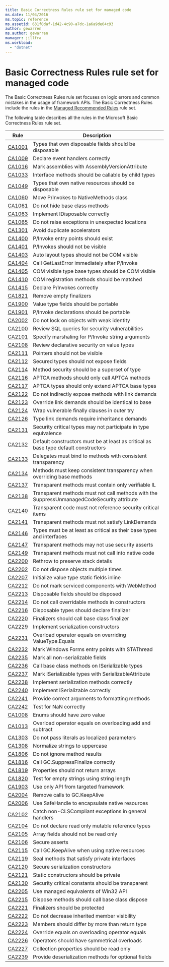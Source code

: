 ```yaml
---
title: Basic Correctness Rules rule set for managed code
ms.date: 11/04/2016
ms.topic: reference
ms.assetid: 631f0daf-1d42-4c90-a7dc-1a6a9de64c93
author: gewarren
ms.author: gewarren
manager: jillfra
ms.workload:
  - "dotnet"
---
```

# Basic Correctness Rules rule set for managed code

The Basic Correctness Rules rule set focuses on logic errors and common mistakes in the usage of framework APIs. The Basic Correctness Rules include the rules in the [Managed Recommended Rules](managed-recommended-rules-rule-set-for-managed-code.md) rule set.

The following table describes all the rules in the Microsoft Basic Correctness Rules rule set.

|Rule|Description|
|----------|-----------------|
|[CA1001](../code-quality/ca1001-types-that-own-disposable-fields-should-be-disposable.md)|Types that own disposable fields should be disposable|
|[CA1009](../code-quality/ca1009-declare-event-handlers-correctly.md)|Declare event handlers correctly|
|[CA1016](../code-quality/ca1016-mark-assemblies-with-assemblyversionattribute.md)|Mark assemblies with AssemblyVersionAttribute|
|[CA1033](../code-quality/ca1033-interface-methods-should-be-callable-by-child-types.md)|Interface methods should be callable by child types|
|[CA1049](../code-quality/ca1049-types-that-own-native-resources-should-be-disposable.md)|Types that own native resources should be disposable|
|[CA1060](../code-quality/ca1060-move-p-invokes-to-nativemethods-class.md)|Move P/Invokes to NativeMethods class|
|[CA1061](../code-quality/ca1061-do-not-hide-base-class-methods.md)|Do not hide base class methods|
|[CA1063](../code-quality/ca1063-implement-idisposable-correctly.md)|Implement IDisposable correctly|
|[CA1065](../code-quality/ca1065-do-not-raise-exceptions-in-unexpected-locations.md)|Do not raise exceptions in unexpected locations|
|[CA1301](../code-quality/ca1301-avoid-duplicate-accelerators.md)|Avoid duplicate accelerators|
|[CA1400](../code-quality/ca1400-p-invoke-entry-points-should-exist.md)|P/Invoke entry points should exist|
|[CA1401](../code-quality/ca1401-p-invokes-should-not-be-visible.md)|P/Invokes should not be visible|
|[CA1403](../code-quality/ca1403-auto-layout-types-should-not-be-com-visible.md)|Auto layout types should not be COM visible|
|[CA1404](../code-quality/ca1404-call-getlasterror-immediately-after-p-invoke.md)|Call GetLastError immediately after P/Invoke|
|[CA1405](../code-quality/ca1405-com-visible-type-base-types-should-be-com-visible.md)|COM visible type base types should be COM visible|
|[CA1410](../code-quality/ca1410-com-registration-methods-should-be-matched.md)|COM registration methods should be matched|
|[CA1415](../code-quality/ca1415-declare-p-invokes-correctly.md)|Declare P/Invokes correctly|
|[CA1821](../code-quality/ca1821-remove-empty-finalizers.md)|Remove empty finalizers|
|[CA1900](../code-quality/ca1900-value-type-fields-should-be-portable.md)|Value type fields should be portable|
|[CA1901](../code-quality/ca1901-p-invoke-declarations-should-be-portable.md)|P/Invoke declarations should be portable|
|[CA2002](../code-quality/ca2002-do-not-lock-on-objects-with-weak-identity.md)|Do not lock on objects with weak identity|
|[CA2100](../code-quality/ca2100-review-sql-queries-for-security-vulnerabilities.md)|Review SQL queries for security vulnerabilities|
|[CA2101](../code-quality/ca2101-specify-marshaling-for-p-invoke-string-arguments.md)|Specify marshaling for P/Invoke string arguments|
|[CA2108](../code-quality/ca2108-review-declarative-security-on-value-types.md)|Review declarative security on value types|
|[CA2111](../code-quality/ca2111-pointers-should-not-be-visible.md)|Pointers should not be visible|
|[CA2112](../code-quality/ca2112-secured-types-should-not-expose-fields.md)|Secured types should not expose fields|
|[CA2114](../code-quality/ca2114-method-security-should-be-a-superset-of-type.md)|Method security should be a superset of type|
|[CA2116](../code-quality/ca2116-aptca-methods-should-only-call-aptca-methods.md)|APTCA methods should only call APTCA methods|
|[CA2117](../code-quality/ca2117-aptca-types-should-only-extend-aptca-base-types.md)|APTCA types should only extend APTCA base types|
|[CA2122](../code-quality/ca2122-do-not-indirectly-expose-methods-with-link-demands.md)|Do not indirectly expose methods with link demands|
|[CA2123](../code-quality/ca2123-override-link-demands-should-be-identical-to-base.md)|Override link demands should be identical to base|
|[CA2124](../code-quality/ca2124-wrap-vulnerable-finally-clauses-in-outer-try.md)|Wrap vulnerable finally clauses in outer try|
|[CA2126](../code-quality/ca2126-type-link-demands-require-inheritance-demands.md)|Type link demands require inheritance demands|
|[CA2131](../code-quality/ca2131-security-critical-types-may-not-participate-in-type-equivalence.md)|Security critical types may not participate in type equivalence|
|[CA2132](../code-quality/ca2132-default-constructors-must-be-at-least-as-critical-as-base-type-default-constructors.md)|Default constructors must be at least as critical as base type default constructors|
|[CA2133](../code-quality/ca2133-delegates-must-bind-to-methods-with-consistent-transparency.md)|Delegates must bind to methods with consistent transparency|
|[CA2134](../code-quality/ca2134-methods-must-keep-consistent-transparency-when-overriding-base-methods.md)|Methods must keep consistent transparency when overriding base methods|
|[CA2137](../code-quality/ca2137-transparent-methods-must-contain-only-verifiable-il.md)|Transparent methods must contain only verifiable IL|
|[CA2138](../code-quality/ca2138-transparent-methods-must-not-call-methods-with-the-suppressunmanagedcodesecurity-attribute.md)|Transparent methods must not call methods with the SuppressUnmanagedCodeSecurity attribute|
|[CA2140](../code-quality/ca2140-transparent-code-must-not-reference-security-critical-items.md)|Transparent code must not reference security critical items|
|[CA2141](../code-quality/ca2141-transparent-methods-must-not-satisfy-linkdemands.md)|Transparent methods must not satisfy LinkDemands|
|[CA2146](../code-quality/ca2146-types-must-be-at-least-as-critical-as-their-base-types-and-interfaces.md)|Types must be at least as critical as their base types and interfaces|
|[CA2147](../code-quality/ca2147-transparent-methods-may-not-use-security-asserts.md)|Transparent methods may not use security asserts|
|[CA2149](../code-quality/ca2149-transparent-methods-must-not-call-into-native-code.md)|Transparent methods must not call into native code|
|[CA2200](../code-quality/ca2200-rethrow-to-preserve-stack-details.md)|Rethrow to preserve stack details|
|[CA2202](../code-quality/ca2202-do-not-dispose-objects-multiple-times.md)|Do not dispose objects multiple times|
|[CA2207](../code-quality/ca2207-initialize-value-type-static-fields-inline.md)|Initialize value type static fields inline|
|[CA2212](../code-quality/ca2212-do-not-mark-serviced-components-with-webmethod.md)|Do not mark serviced components with WebMethod|
|[CA2213](../code-quality/ca2213-disposable-fields-should-be-disposed.md)|Disposable fields should be disposed|
|[CA2214](../code-quality/ca2214-do-not-call-overridable-methods-in-constructors.md)|Do not call overridable methods in constructors|
|[CA2216](../code-quality/ca2216-disposable-types-should-declare-finalizer.md)|Disposable types should declare finalizer|
|[CA2220](../code-quality/ca2220-finalizers-should-call-base-class-finalizer.md)|Finalizers should call base class finalizer|
|[CA2229](../code-quality/ca2229-implement-serialization-constructors.md)|Implement serialization constructors|
|[CA2231](../code-quality/ca2231-overload-operator-equals-on-overriding-valuetype-equals.md)|Overload operator equals on overriding ValueType.Equals|
|[CA2232](../code-quality/ca2232-mark-windows-forms-entry-points-with-stathread.md)|Mark Windows Forms entry points with STAThread|
|[CA2235](../code-quality/ca2235-mark-all-non-serializable-fields.md)|Mark all non-serializable fields|
|[CA2236](../code-quality/ca2236-call-base-class-methods-on-iserializable-types.md)|Call base class methods on ISerializable types|
|[CA2237](../code-quality/ca2237-mark-iserializable-types-with-serializableattribute.md)|Mark ISerializable types with SerializableAttribute|
|[CA2238](../code-quality/ca2238-implement-serialization-methods-correctly.md)|Implement serialization methods correctly|
|[CA2240](../code-quality/ca2240-implement-iserializable-correctly.md)|Implement ISerializable correctly|
|[CA2241](../code-quality/ca2241-provide-correct-arguments-to-formatting-methods.md)|Provide correct arguments to formatting methods|
|[CA2242](../code-quality/ca2242-test-for-nan-correctly.md)|Test for NaN correctly|
|[CA1008](../code-quality/ca1008-enums-should-have-zero-value.md)|Enums should have zero value|
|[CA1013](../code-quality/ca1013-overload-operator-equals-on-overloading-add-and-subtract.md)|Overload operator equals on overloading add and subtract|
|[CA1303](../code-quality/ca1303-do-not-pass-literals-as-localized-parameters.md)|Do not pass literals as localized parameters|
|[CA1308](../code-quality/ca1308-normalize-strings-to-uppercase.md)|Normalize strings to uppercase|
|[CA1806](../code-quality/ca1806-do-not-ignore-method-results.md)|Do not ignore method results|
|[CA1816](../code-quality/ca1816-call-gc-suppressfinalize-correctly.md)|Call GC.SuppressFinalize correctly|
|[CA1819](../code-quality/ca1819-properties-should-not-return-arrays.md)|Properties should not return arrays|
|[CA1820](../code-quality/ca1820-test-for-empty-strings-using-string-length.md)|Test for empty strings using string length|
|[CA1903](../code-quality/ca1903-use-only-api-from-targeted-framework.md)|Use only API from targeted framework|
|[CA2004](../code-quality/ca2004-remove-calls-to-gc-keepalive.md)|Remove calls to GC.KeepAlive|
|[CA2006](../code-quality/ca2006-use-safehandle-to-encapsulate-native-resources.md)|Use SafeHandle to encapsulate native resources|
|[CA2102](../code-quality/ca2102-catch-non-clscompliant-exceptions-in-general-handlers.md)|Catch non-CLSCompliant exceptions in general handlers|
|[CA2104](../code-quality/ca2104-do-not-declare-read-only-mutable-reference-types.md)|Do not declare read only mutable reference types|
|[CA2105](../code-quality/ca2105-array-fields-should-not-be-read-only.md)|Array fields should not be read only|
|[CA2106](../code-quality/ca2106-secure-asserts.md)|Secure asserts|
|[CA2115](../code-quality/ca2115-call-gc-keepalive-when-using-native-resources.md)|Call GC.KeepAlive when using native resources|
|[CA2119](../code-quality/ca2119-seal-methods-that-satisfy-private-interfaces.md)|Seal methods that satisfy private interfaces|
|[CA2120](../code-quality/ca2120-secure-serialization-constructors.md)|Secure serialization constructors|
|[CA2121](../code-quality/ca2121-static-constructors-should-be-private.md)|Static constructors should be private|
|[CA2130](../code-quality/ca2130-security-critical-constants-should-be-transparent.md)|Security critical constants should be transparent|
|[CA2205](../code-quality/ca2205-use-managed-equivalents-of-win32-api.md)|Use managed equivalents of Win32 API|
|[CA2215](../code-quality/ca2215-dispose-methods-should-call-base-class-dispose.md)|Dispose methods should call base class dispose|
|[CA2221](../code-quality/ca2221-finalizers-should-be-protected.md)|Finalizers should be protected|
|[CA2222](../code-quality/ca2222-do-not-decrease-inherited-member-visibility.md)|Do not decrease inherited member visibility|
|[CA2223](../code-quality/ca2223-members-should-differ-by-more-than-return-type.md)|Members should differ by more than return type|
|[CA2224](../code-quality/ca2224-override-equals-on-overloading-operator-equals.md)|Override equals on overloading operator equals|
|[CA2226](../code-quality/ca2226-operators-should-have-symmetrical-overloads.md)|Operators should have symmetrical overloads|
|[CA2227](../code-quality/ca2227-collection-properties-should-be-read-only.md)|Collection properties should be read only|
|[CA2239](../code-quality/ca2239-provide-deserialization-methods-for-optional-fields.md)|Provide deserialization methods for optional fields|